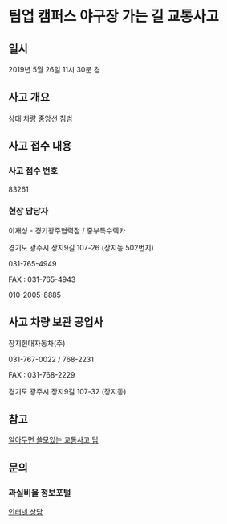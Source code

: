 # 팀업 캠퍼스 야구장 가는 길 교통사고

## 일시
2019년 5월 26일 11시 30분 경

## 사고 개요
상대 차량 중앙선 침범

## 사고 접수 내용

### 사고 접수 번호
83261

### 현장 담당자
이재성 - 경기광주협력점 / 중부특수렉카

경기도 광주시 장지9길 107-26 (장지동 502번지)

031-765-4949

FAX : 031-765-4943

010-2005-8885

## 사고 차량 보관 공업사
장지현대자동차(주)

031-767-0022 / 768-2231

FAX : 031-768-2229

경기도 광주시 장지9길 107-32 (장지동)

## 참고

[알아두면 쓸모있는 교통사고 팁](https://ggultip1004.tistory.com/62)

## 문의

### 과실비율 정보포털
[인터넷 상담](http://accident.knia.or.kr/qna)

